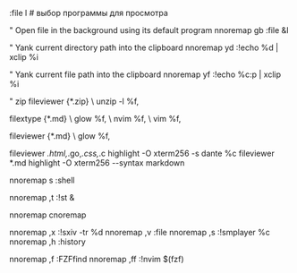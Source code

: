 :file <cr> l # выбор программы для просмотра

" Open file in the background using its default program
nnoremap gb :file &<cr>l

" Yank current directory path into the clipboard
nnoremap yd :!echo %d | xclip %i<cr>

" Yank current file path into the clipboard
nnoremap yf :!echo %c:p | xclip %i<cr>

" zip
fileviewer {*.zip}
        \ unzip -l %f,

filextype {*.md}
        \ glow %f,
        \ nvim %f,
        \ vim %f,

fileviewer {*.md}
        \ glow %f,

fileviewer *.html,*.go,*.css,*.c highlight -O xterm256 -s dante %c
fileviewer *.md highlight -O xterm256 --syntax markdown

nnoremap s :shell<cr>

nnoremap ,t :!st &<cr>

nnoremap <c-j> <cr>
cnoremap <c-j> <cr>

nnoremap ,x :!sxiv -tr %d<cr>
nnoremap ,v :file <cr>
nnoremap ,s :!smplayer %c<cr>
nnoremap ,h :history <cr>

nnoremap ,f :FZFfind<cr>
nnoremap ,ff :!nvim $(fzf)<cr>

